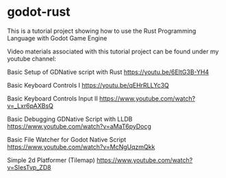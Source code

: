 # godot-rust
This is a tutorial project showing how to use the Rust Programming Language with Godot Game Engine

Video materials associated with this tutorial project can be found under my youtube channel:

Basic Setup of GDNative script with Rust 
https://youtu.be/6EItG3B-YH4

Basic Keyboard Controls I
https://youtu.be/qEHrRLLYc3Q

Basic Keyboard Controls Input II
https://www.youtube.com/watch?v=_Lxr6pAXBsQ

Basic Debugging GDNative Script with LLDB
https://www.youtube.com/watch?v=aMaT6pyDocg

Basic File Watcher for Godot Native Script
https://www.youtube.com/watch?v=McNgUqzmQkk

Simple 2d Platformer (Tilemap)
https://www.youtube.com/watch?v=SIesTvp_ZD8
